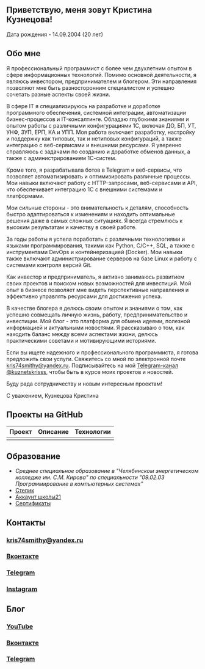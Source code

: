 ## Приветствую, меня зовут Кристина Кузнецова!
Дата рождения - 14.09.2004 (20 лет)

## Обо мне

Я профессиональный программист с более чем двухлетним опытом в сфере информационных технологий. Помимо основной деятельности, я являюсь инвестором, предпринимателем и блогером. Эти направления позволяют мне быть разносторонним специалистом и успешно сочетать разные аспекты своей жизни.

В сфере IT я специализируюсь на разработке и доработке программного обеспечения, системной интеграции, автоматизации бизнес-процессов и IT-консалтинге. Обладаю глубокими знаниями и опытом работы с различными конфигурациями 1С, включая ДО, БП, УТ, УНФ, ЗУП, ЕРП, КА и УПП. Моя работа включает разработку, настройку и поддержку как типовых, так и нетиповых конфигураций, а также интеграцию с веб-сервисами и внешними ресурсами. Я уверенно справляюсь с задачами по созданию и доработке обменов данных, а также с администрированием 1С-систем.

Кроме того, я разрабатывала ботов в Telegram и веб-сервисы, что позволяет автоматизировать и оптимизировать различные процессы. Мои навыки включают работу с HTTP-запросами, веб-сервисами и API, что обеспечивает интеграцию 1С с внешними системами и платформами.

Мои сильные стороны - это внимательность к деталям, способность быстро адаптироваться к изменениям и находить оптимальные решения даже в самых сложных ситуациях. Я всегда стремлюсь к высоким результатам и качеству в своей работе.

За годы работы я успела поработать с различными технологиями и языками программирования, такими как Python, C/C++, SQL, а также с инструментами DevOps и контейнеризацией (Docker). Мои навыки также включают администрирование серверов на базе Linux и работу с системами контроля версий Git.

Как инвестор и предприниматель, я активно занимаюсь развитием своих проектов и поиском новых возможностей для инвестиций. Мой опыт в бизнесе позволяет мне видеть перспективные направления и эффективно управлять ресурсами для достижения успеха.

В качестве блогера я делюсь своим опытом и знаниями о том, как успешно совмещать личную жизнь, работу, предпринимательство и инвестиции. Мой блог - это платформа для обмена идеями, полезной информацией и актуальными новостями. Я рассказываю о том, как находить баланс между всеми аспектами жизни, делюсь практическими советами и мотивирующими историями.

Если вы ищете надежного и профессионального программиста, я готова предложить свои услуги. Свяжитесь со мной по электронной почте kris74smithy@yandex.ru. Подписывайтесь на мой [Telegram-канал @kuznetskrisss](https://t.me/kuznetskrisss), чтобы быть в курсе моих проектов и новостей.

Буду рада сотрудничеству и новым интересным проектам!

С уважением,
Кузнецова Кристина

## Проекты на GitHub

| Проект | Описание | Технологии |
| ----------- | ----------- | ----------- |
|  |  |  |

## Образование

* *Среднее специальное образование в "Челябинском энергетическом колледже им. С.М. Кирова" по специальности "09.02.03 Программирование в компьютерных системах"*
* [Степик](https://stepik.org/users/518716069)
* [Аккаунт школы21](https://edu.21-school.ru/profile/nyarlath@student.21-school.ru)
* [Сертификаты](certificates/certificates.md)

## Контакты
### kris74smithy@yandex.ru
### [Вконтакте](https://vk.com/kuznetskriss)
### [Telegram](https://t.me/kuznetskriss)
### [Instagram](https://t.me/kuznetskriss)

## Блог
### [YouTube](https://www.youtube.com/channel/UCF_w3qwJurTK_hFjV0hwAtQ)
### [Вконтакте](https://vk.com/kuznetskrisss)
### [Telegram](https://t.me/kuznetskrisss)
